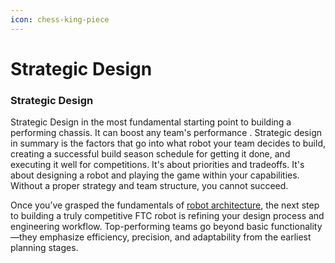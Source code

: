 ```yaml
---
icon: chess-king-piece
---
```


# Strategic Design

### Strategic Design

Strategic Design in the most fundamental starting point to building a performing chassis. It can boost any team's performance . Strategic design in summary is the factors that go into what robot your team decides to build, creating a successful build season schedule for getting it done, and executing it well for competitions. It's about priorities and tradeoffs. It's about designing a robot and playing the game within your capabilities. Without a proper strategy and team structure, you cannot succeed.

Once you’ve grasped the fundamentals of [robot architecture](https://app.gitbook.com/o/NEBZrvLHg2FrfYjBTIph/s/oV5kYQdtEQXrvJysnhMt/), the next step to building a truly competitive FTC robot is refining your design process and engineering workflow. Top-performing teams go beyond basic functionality—they emphasize efficiency, precision, and adaptability from the earliest planning stages.

